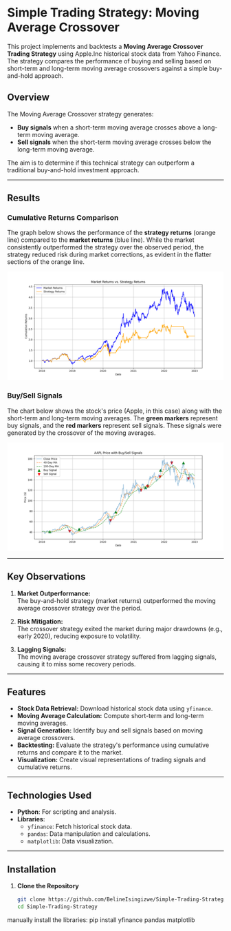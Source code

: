 # Simple Trading Strategy: Moving Average Crossover

This project implements and backtests a **Moving Average Crossover Trading Strategy** using Apple.Inc historical stock data from Yahoo Finance. The strategy compares the performance of buying and selling based on short-term and long-term moving average crossovers against a simple buy-and-hold approach.

## Overview

The Moving Average Crossover strategy generates:
- **Buy signals** when a short-term moving average crosses above a long-term moving average.
- **Sell signals** when the short-term moving average crosses below the long-term moving average.

The aim is to determine if this technical strategy can outperform a traditional buy-and-hold investment approach.

---

## Results

### Cumulative Returns Comparison
The graph below shows the performance of the **strategy returns** (orange line) compared to the **market returns** (blue line). While the market consistently outperformed the strategy over the observed period, the strategy reduced risk during market corrections, as evident in the flatter sections of the orange line.

![Cumulative Returns](MarketvsStrategy.png)

### Buy/Sell Signals
The chart below shows the stock's price (Apple, in this case) along with the short-term and long-term moving averages. The **green markers** represent buy signals, and the **red markers** represent sell signals. These signals were generated by the crossover of the moving averages.

![Buy/Sell Signals](BuyandSell.png)

---

## Key Observations

1. **Market Outperformance:**  
   The buy-and-hold strategy (market returns) outperformed the moving average crossover strategy over the period.

2. **Risk Mitigation:**  
   The crossover strategy exited the market during major drawdowns (e.g., early 2020), reducing exposure to volatility.

3. **Lagging Signals:**  
   The moving average crossover strategy suffered from lagging signals, causing it to miss some recovery periods.

---

## Features

- **Stock Data Retrieval:** Download historical stock data using `yfinance`.
- **Moving Average Calculation:** Compute short-term and long-term moving averages.
- **Signal Generation:** Identify buy and sell signals based on moving average crossovers.
- **Backtesting:** Evaluate the strategy's performance using cumulative returns and compare it to the market.
- **Visualization:** Create visual representations of trading signals and cumulative returns.

---

## Technologies Used

- **Python**: For scripting and analysis.
- **Libraries**:
  - `yfinance`: Fetch historical stock data.
  - `pandas`: Data manipulation and calculations.
  - `matplotlib`: Data visualization.

---

## Installation

1. **Clone the Repository**
   ```bash
   git clone https://github.com/BelineIsingizwe/Simple-Trading-Strategy.git
   cd Simple-Trading-Strategy
manually install the libraries: pip install yfinance pandas matplotlib
